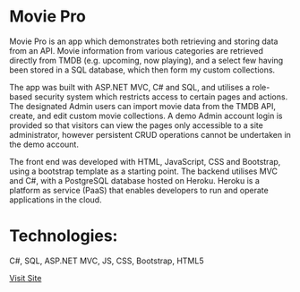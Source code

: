 # Movie Pro

Movie Pro is an app which demonstrates both retrieving and storing data from an API. Movie information from various categories are retrieved directly from TMDB (e.g. upcoming, now playing), and a select few having been stored in a SQL database, which then form my custom collections.

The app was built with ASP.NET MVC, C# and SQL, and utilises a role-based security system which restricts access to certain pages and actions. The designated Admin users can import movie data from the TMDB API, create, and edit custom movie collections. A demo Admin account login is provided so that visitors can view the pages only accessible to a site administrator, however persistent CRUD operations cannot be undertaken in the demo account.

The front end was developed with HTML, JavaScript, CSS and Bootstrap, using a bootstrap template as a starting point. The backend utilises MVC and C#, with a PostgreSQL database hosted on Heroku. Heroku is a platform as service (PaaS) that enables developers to run and operate applications in the cloud.

# Technologies:
C#, SQL, ASP.NET MVC, JS, CSS, Bootstrap, HTML5

<a href="https://jk-moviepro.herokuapp.com/" target="_blank">Visit Site</a>

